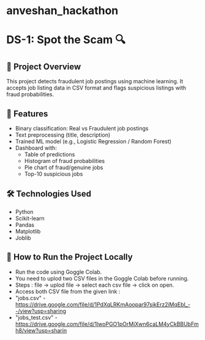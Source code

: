 # anveshan_hackathon
# DS-1: Spot the Scam 🔍

## 📌 Project Overview
This project detects fraudulent job postings using machine learning. It accepts job listing data in CSV format and flags suspicious listings with fraud probabilities.

## 🧠 Features
- Binary classification: Real vs Fraudulent job postings
- Text preprocessing (title, description)
- Trained ML model (e.g., Logistic Regression / Random Forest)
- Dashboard with:
  - Table of predictions
  - Histogram of fraud probabilities
  - Pie chart of fraud/genuine jobs
  - Top-10 suspicious jobs

## 🛠️ Technologies Used
- Python
- Scikit-learn
- Pandas
- Matplotlib 
- Joblib

## 🚀 How to Run the Project Locally
- Run the code using Goggle Colab.
- You need to uplod two CSV files in the Goggle Colab before running.
- Steps : file -> uplod file -> select each csv file -> click on open.
- Access both CSV file from the given link :
- "jobs.csv" - https://drive.google.com/file/d/1PdXqLRKmAoopar97sikErz2iMqEbI_--/view?usp=sharing
- "jobs_test.csv" - https://drive.google.com/file/d/1lwoPGO1pOrMiXwn6caLM4yCkBBUbFmh8/view?usp=sharin



